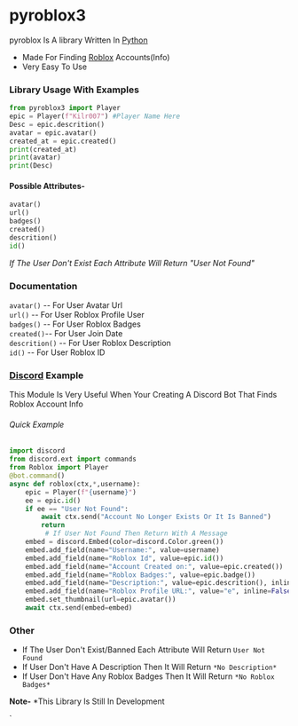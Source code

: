 # **pyroblox3**



pyroblox Is A library Written In [Python](https://www.python.org/)
  - Made For Finding [Roblox](https://www.roblox.com) Accounts(Info)
  - Very Easy To Use
###  Library Usage With Examples
```py
from pyroblox3 import Player
epic = Player(f"Kilr007") #Player Name Here 
Desc = epic.descrition()
avatar = epic.avatar()
created_at = epic.created()
print(created_at)
print(avatar)
print(Desc)
```
#### Possible Attributes-
```python
avatar() 
url()
badges()
created()
descrition()
id()
```
*If The User Don't Exist Each Attribute Will Return "User Not Found"*

### Documentation
`avatar()` -- For User Avatar Url  
`url()` --  For User Roblox Profile User  
`badges()` --  For User Roblox Badges  
`created()`-- For User Join Date  
`descrition()` --  For User Roblox Description  
`id()` --  For User Roblox ID  
### [Discord](https://discord.com) Example
This Module Is Very Useful When Your Creating A Discord Bot That Finds Roblox Account Info
###### Quick Example
```python
import discord
from discord.ext import commands
from Roblox import Player
@bot.command()
async def roblox(ctx,*,username):
    epic = Player(f"{username}")
    ee = epic.id()
    if ee == "User Not Found":
        await ctx.send("Account No Longer Exists Or It Is Banned") 
        return
         # If User Not Found Then Return With A Message
    embed = discord.Embed(color=discord.Color.green())
    embed.add_field(name="Username:", value=username)
    embed.add_field(name="Roblox Id", value=epic.id())
    embed.add_field(name="Account Created on:", value=epic.created())
    embed.add_field(name="Roblox Badges:", value=epic.badge())
    embed.add_field(name="Description:", value=epic.descrition(), inline=False)
    embed.add_field(name="Roblox Profile URL:", value="e", inline=False)
    embed.set_thumbnail(url=epic.avatar())
    await ctx.send(embed=embed)
```

### Other
 - If The User Don't Exist/Banned Each Attribute Will Return `User Not Found`
 - If User Don't Have A Description Then It Will Return `*No Description*`
 - If User Don't Have Any Roblox Badges Then It Will Return `*No Roblox Badges*`
 
**Note-** *This Library Is Still In Development







`







